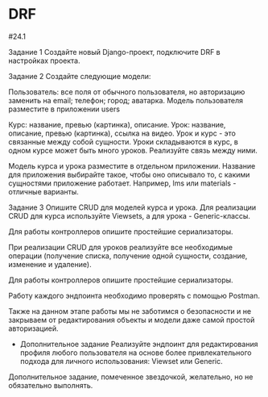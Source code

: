 # DRF
#24.1

Задание 1
Создайте новый Django-проект, подключите DRF в настройках проекта.

Задание 2
Создайте следующие модели:

Пользователь:
все поля от обычного пользователя, но авторизацию заменить на email;
телефон;
город;
аватарка.
Модель пользователя разместите в приложении users

Курс:
название,
превью (картинка),
описание.
Урок:
название,
описание,
превью (картинка),
ссылка на видео.
Урок и курс - это связанные между собой сущности. Уроки складываются в курс, в одном курсе может быть много уроков. Реализуйте связь между ними.

Модель курса и урока разместите в отдельном приложении. Название для приложения выбирайте такое, чтобы оно описывало то, с какими сущностями приложение работает. Например, lms или materials - отличные варианты.

Задание 3
Опишите CRUD для моделей курса и урока. Для реализации CRUD для курса используйте Viewsets, а для урока - Generic-классы.

Для работы контроллеров опишите простейшие сериализаторы.

При реализации CRUD для уроков реализуйте все необходимые операции (получение списка, получение одной сущности, создание, изменение и удаление).

Для работы контроллеров опишите простейшие сериализаторы.

Работу каждого эндпоинта необходимо проверять с помощью Postman.

Также на данном этапе работы мы не заботимся о безопасности и не закрываем от редактирования объекты и модели даже самой простой авторизацией.

* Дополнительное задание
Реализуйте эндпоинт для редактирования профиля любого пользователя на основе более привлекательного подхода для личного использования: Viewset или Generic.

Дополнительное задание, помеченное звездочкой, желательно, но не обязательно выполнять.